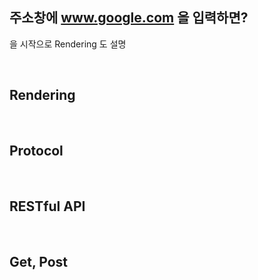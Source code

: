 ## 주소창에 www.google.com 을 입력하면?
을 시작으로 Rendering 도 설명

<br>

## Rendering 

<br>

## Protocol

<br>

## RESTful API

<br>

## Get, Post
